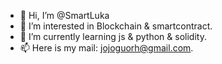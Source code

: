 - 👋 Hi, I’m @SmartLuka
- 👀 I’m interested in Blockchain & smartcontract.
- 🌱 I’m currently learning js & python & solidity.
- 📫 Here is my mail: jojoguorh@gmail.com.

<!---
SmartLuka/SmartLuka is a ✨ special ✨ repository because its `README.md` (this file) appears on your GitHub profile.
You can click the Preview link to take a look at your changes.
--->
